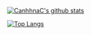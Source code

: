 
[![CanhhnaC's github stats](https://github-readme-stats.vercel.app/api?username=canhhnac&show_icons=true&hide=issues,contribs&theme=tokyonight&count_private=true)](https://github.com/anuraghazra/github-readme-stats)

[![Top Langs](https://github-readme-stats.vercel.app/api/top-langs/?username=canhhnac&layout=compact)](https://github.com/anuraghazra/github-readme-stats)
